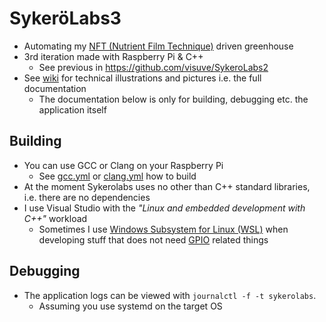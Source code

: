 # SykeröLabs3

- Automating my [NFT (Nutrient Film Technique)](https://en.wikipedia.org/wiki/Nutrient_film_technique) driven greenhouse
- 3rd iteration made with Raspberry Pi & C++
	- See previous in https://github.com/visuve/SykeroLabs2
- See [wiki](https://github.com/visuve/SykeroLabs3/wiki) for technical illustrations and pictures i.e. the full documentation
	- The documentation below is only for building, debugging etc. the application itself

## Building

- You can use GCC or Clang on your Raspberry Pi
	- See [gcc.yml](https://github.com/visuve/SykeroLabs3/blob/master/.github/workflows/gcc.yml) or [clang.yml](https://github.com/visuve/SykeroLabs3/blob/master/.github/workflows/gcc.yml) how to build
- At the moment Sykerolabs uses no other than C++ standard libraries, i.e. there are no dependencies
- I use Visual Studio with the *"Linux and embedded development with C++"* workload
	- Sometimes I use [Windows Subsystem for Linux (WSL)](https://learn.microsoft.com/en-us/windows/wsl/about) when developing stuff that does not need [GPIO](https://en.wikipedia.org/wiki/General-purpose_input/output) related things

## Debugging

- The application logs can be viewed with ``journalctl -f -t sykerolabs``.
	- Assuming you use systemd on the target OS
